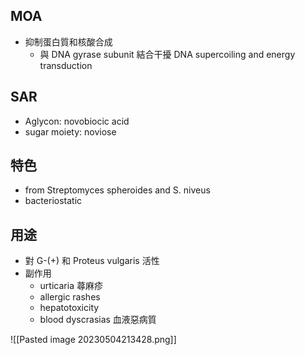 ## MOA
- 抑制蛋白質和核酸合成
	- 與 DNA gyrase subunit 結合干擾 DNA supercoiling and energy transduction
## SAR
- Aglycon: novobiocic acid
- sugar moiety: noviose
## 特色
- from Streptomyces spheroides and S. niveus
- bacteriostatic
## 用途
- 對 G-(+) 和 Proteus vulgaris 活性
- 副作用
	- urticaria 蕁麻疹
	- allergic rashes
	- hepatotoxicity
	- blood dyscrasias 血液惡病質

![[Pasted image 20230504213428.png]]
